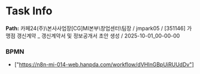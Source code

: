 # Task Info

**Path:** 카페24(주)\본사사업장\[CG]MI본부\창업센터\팀장 / jmpark05 / [351146] 가맹점 갱신계약 _ 갱신계약서 및 정보공개서 초안 생성 / 2025-10-01_00-00-00

### BPMN
- ["https://n8n-mi-014-web.hanpda.com/workflow/dVHInGBpUiRUUdDv"]

